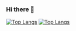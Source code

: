 ### Hi there 👋

[![Top Langs](https://github-readme-stats.vercel.app/api/top-langs/?username=danifitriantoo)](https://github.com/danifitriantoo/github-readme-stats)
[![Top Langs](https://github-readme-stats.vercel.app/api/top-langs/?username=danifitriantoo&hide=javascript,html)](https://github.com/danifitriantoo/github-readme-stats)

<!--
**danifitriantoo/danifitriantoo** is a ✨ _special_ ✨ repository because its `README.md` (this file) appears on your GitHub profile.

Here are some ideas to get you started:


-->
